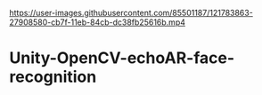 
https://user-images.githubusercontent.com/85501187/121783863-27908580-cb7f-11eb-84cb-dc38fb25616b.mp4

# Unity-OpenCV-echoAR-face-recognition
